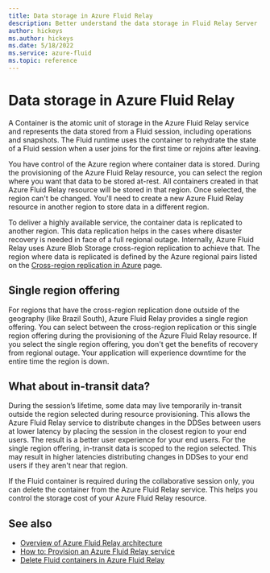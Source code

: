 ```yaml
---
title: Data storage in Azure Fluid Relay
description: Better understand the data storage in Fluid Relay Server
author: hickeys
ms.author: hickeys
ms.date: 5/18/2022
ms.service: azure-fluid
ms.topic: reference
---
```


# Data storage in Azure Fluid Relay

A Container is the atomic unit of storage in the Azure Fluid Relay service and represents the data stored from a Fluid session, including operations and snapshots. The Fluid runtime uses the container to rehydrate the state of a Fluid session when a user joins for the first time or rejoins after leaving.

You have control of the Azure region where container data is stored. During the provisioning of the Azure Fluid Relay resource, you can select the region where you want that data to be stored at-rest. All containers created in that Azure Fluid Relay resource will be stored in that region. Once selected, the region can't be changed. You'll need to create a new Azure Fluid Relay resource in another region to store data in a different region.

To deliver a highly available service, the container data is replicated to another region. This data replication helps in the cases where disaster recovery is needed in face of a full regional outage. Internally, Azure Fluid Relay uses Azure Blob Storage cross-region replication to achieve that. The region where data is replicated is defined by the Azure regional pairs listed on the [Cross-region replication in Azure](../../availability-zones/cross-region-replication-azure.md#azure-cross-region-replication-pairings-for-all-geographies) page.

## Single region offering

For regions that have the cross-region replication done outside of the geography (like Brazil South), Azure Fluid Relay provides a single region offering. You can select between the cross-region replication or this single region offering during the provisioning of the Azure Fluid Relay resource. If you select the single region offering, you don't get the benefits of recovery from regional outage. Your application will experience downtime for the entire time the region is down. 

## What about in-transit data?
During the session’s lifetime, some data may live temporarily in-transit outside the region selected during resource provisioning. This allows the Azure Fluid Relay service to distribute changes in the DDSes between users at lower latency by placing the session in the closest region to your end users. The result is a better user experience for your end users.
For the single region offering, in-transit data is scoped to the region selected. This may result in higher latencies distributing changes in DDSes to your end users if they aren't near that region.

If the Fluid container is required during the collaborative session only, you can delete the container from the Azure Fluid Relay service. This helps you control the storage cost of your Azure Fluid Relay resource.

## See also

- [Overview of Azure Fluid Relay architecture](architecture.md)
- [How to: Provision an Azure Fluid Relay service](../how-tos/provision-fluid-azure-portal.md)
- [Delete Fluid containers in Azure Fluid Relay](../how-tos/container-deletion.md)
